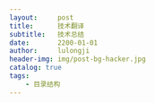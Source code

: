 ```yaml
---
layout:     post
title:      技术翻译
subtitle:   技术总结
date:       2200-01-01
author:     lulongji
header-img: img/post-bg-hacker.jpg
catalog: true
tags:
    - 目录结构
---
```



# 
